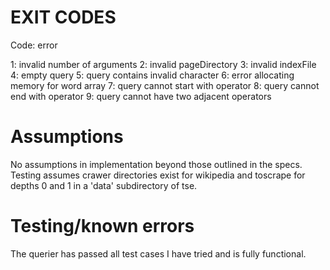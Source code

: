 # EXIT CODES

Code: error

1: invalid number of arguments
2: invalid pageDirectory
3: invalid indexFile
4: empty query
5: query contains invalid character
6: error allocating memory for word array
7: query cannot start with operator
8: query cannot end with operator
9: query cannot have two adjacent operators

# Assumptions 

No assumptions in implementation beyond those outlined in the specs. 
Testing assumes crawer directories exist for wikipedia and toscrape for depths 0 and 1 in a 'data' subdirectory of tse. 

# Testing/known errors

The querier has passed all test cases I have tried and is fully functional. 